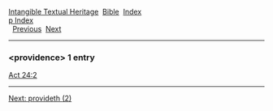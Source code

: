 [Intangible Textual Heritage](../../index)  [Bible](../index) 
[Index](index)   
[p Index](_p_)  
  [Previous](c08939)  [Next](c08941) 

------------------------------------------------------------------------

### &lt;providence&gt; 1 entry

[Act 24:2](../kjv/act024.htm#002)  

------------------------------------------------------------------------

[Next: provideth (2)](c08941)
